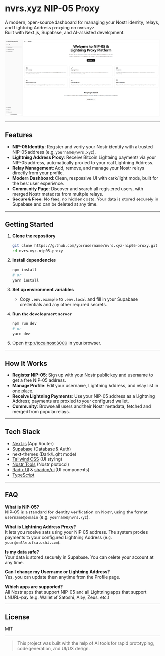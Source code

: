 # nvrs.xyz NIP-05 Proxy

A modern, open-source dashboard for managing your Nostr identity, relays, and Lightning Address proxying on nvrs.xyz.  
Built with Next.js, Supabase, and AI-assisted development.

![screenshot](public/screenshot.png) <!-- (เพิ่ม screenshot ถ้ามี) -->

---

## Features

- **NIP-05 Identity**: Register and verify your Nostr identity with a trusted NIP-05 address (e.g. `yourname@nvrs.xyz`).
- **Lightning Address Proxy**: Receive Bitcoin Lightning payments via your NIP-05 address, automatically proxied to your real Lightning Address.
- **Relay Management**: Add, remove, and manage your Nostr relays directly from your profile.
- **Modern Dashboard**: Clean, responsive UI with dark/light mode, built for the best user experience.
- **Community Page**: Discover and search all registered users, with merged Nostr metadata from multiple relays.
- **Secure & Free**: No fees, no hidden costs. Your data is stored securely in Supabase and can be deleted at any time.

---

## Getting Started

1. **Clone the repository**
   ```bash
   git clone https://github.com/yourusername/nvrs.xyz-nip05-proxy.git
   cd nvrs.xyz-nip05-proxy
   ```

2. **Install dependencies**
   ```bash
   npm install
   # or
   yarn install
   ```

3. **Set up environment variables**
   - Copy `.env.example` to `.env.local` and fill in your Supabase credentials and any other required secrets.

4. **Run the development server**
   ```bash
   npm run dev
   # or
   yarn dev
   ```

5. Open [http://localhost:3000](http://localhost:3000) in your browser.

---

## How It Works

- **Register NIP-05**: Sign up with your Nostr public key and username to get a free NIP-05 address.
- **Manage Profile**: Edit your username, Lightning Address, and relay list in one place.
- **Receive Lightning Payments**: Use your NIP-05 address as a Lightning Address; payments are proxied to your configured wallet.
- **Community**: Browse all users and their Nostr metadata, fetched and merged from popular relays.

---

## Tech Stack

- [Next.js](https://nextjs.org/) (App Router)
- [Supabase](https://supabase.com/) (Database & Auth)
- [next-themes](https://github.com/pacocoursey/next-themes) (Dark/Light mode)
- [Tailwind CSS](https://tailwindcss.com/) (UI styling)
- [Nostr Tools](https://github.com/nbd-wtf/nostr-tools) (Nostr protocol)
- [Radix UI](https://www.radix-ui.com/) & [shadcn/ui](https://ui.shadcn.com/) (UI components)
- [TypeScript](https://www.typescriptlang.org/)

---

## FAQ

**What is NIP-05?**  
NIP-05 is a standard for identity verification on Nostr, using the format `username@domain` (e.g. `yourname@nvrs.xyz`).

**What is Lightning Address Proxy?**  
It lets you receive sats using your NIP-05 address. The system proxies payments to your configured Lightning Address (e.g. `your@walletofsatoshi.com`).

**Is my data safe?**  
Your data is stored securely in Supabase. You can delete your account at any time.

**Can I change my Username or Lightning Address?**  
Yes, you can update them anytime from the Profile page.

**Which apps are supported?**  
All Nostr apps that support NIP-05 and all Lightning apps that support LNURL-pay (e.g. Wallet of Satoshi, Alby, Zeus, etc.)

---

## License

MIT

---

> This project was built with the help of AI tools for rapid prototyping, code generation, and UI/UX design.
